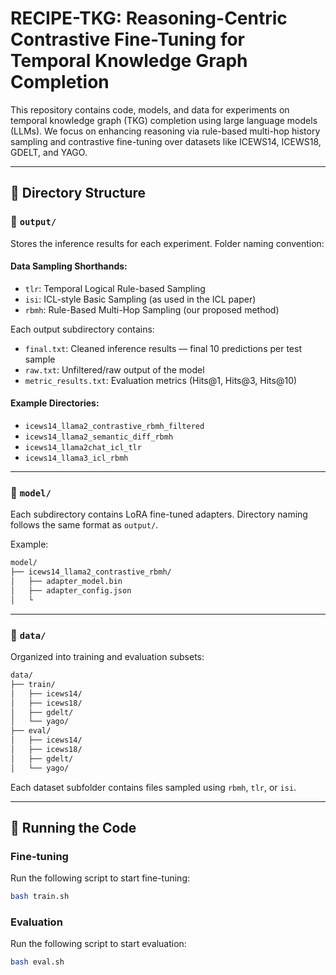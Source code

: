 # RECIPE-TKG: Reasoning-Centric Contrastive Fine-Tuning for Temporal Knowledge Graph Completion

This repository contains code, models, and data for experiments on temporal knowledge graph (TKG) completion using large language models (LLMs). We focus on enhancing reasoning via rule-based multi-hop history sampling and contrastive fine-tuning over datasets like ICEWS14, ICEWS18, GDELT, and YAGO.

---

## 🔧 Directory Structure

### 📁 `output/`
Stores the inference results for each experiment. Folder naming convention:


#### Data Sampling Shorthands:
- `tlr`: Temporal Logical Rule-based Sampling  
- `isi`: ICL-style Basic Sampling (as used in the ICL paper)  
- `rbmh`: Rule-Based Multi-Hop Sampling (our proposed method)

Each output subdirectory contains:
- `final.txt`: Cleaned inference results — final 10 predictions per test sample
- `raw.txt`: Unfiltered/raw output of the model
- `metric_results.txt`: Evaluation metrics (Hits@1, Hits@3, Hits@10)

#### Example Directories:
- `icews14_llama2_contrastive_rbmh_filtered`
- `icews14_llama2_semantic_diff_rbmh`
- `icews14_llama2chat_icl_tlr`
- `icews14_llama3_icl_rbmh`

---

### 📁 `model/`
Each subdirectory contains LoRA fine-tuned adapters. Directory naming follows the same format as `output/`.

Example:
```bash
model/
├── icews14_llama2_contrastive_rbmh/
│   ├── adapter_model.bin
│   ├── adapter_config.json
│   └
```

---

### 📁 `data/`
Organized into training and evaluation subsets:
```bash
data/
├── train/
│   ├── icews14/
│   ├── icews18/
│   ├── gdelt/
│   └── yago/
├── eval/
│   ├── icews14/
│   ├── icews18/
│   ├── gdelt/
│   └── yago/
```

Each dataset subfolder contains files sampled using `rbmh`, `tlr`, or `isi`.

---

## 🚀 Running the Code

### Fine-tuning
Run the following script to start fine-tuning:
```bash
bash train.sh
```

### Evaluation
Run the following script to start evaluation:
```bash
bash eval.sh
